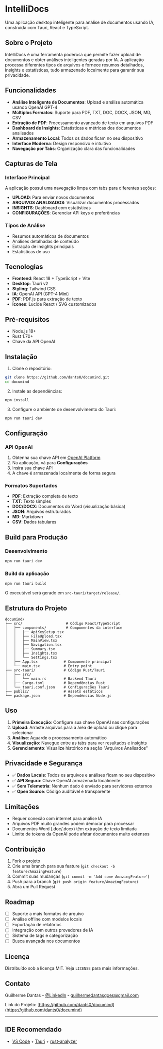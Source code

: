 # IntelliDocs

Uma aplicação desktop inteligente para análise de documentos usando IA, construída com Tauri, React e TypeScript.

## Sobre o Projeto

IntelliDocs é uma ferramenta poderosa que permite fazer upload de documentos e obter análises inteligentes geradas por IA. A aplicação processa diferentes tipos de arquivos e fornece resumos detalhados, insights e estatísticas, tudo armazenado localmente para garantir sua privacidade.

## Funcionalidades

- **Análise Inteligente de Documentos**: Upload e análise automática usando OpenAI GPT-4
- **Múltiplos Formatos**: Suporte para PDF, TXT, DOC, DOCX, JSON, MD, CSV
- **Extração de PDF**: Processamento avançado de texto em arquivos PDF
- **Dashboard de Insights**: Estatísticas e métricas dos documentos analisados
- **Armazenamento Local**: Todos os dados ficam no seu dispositivo
- **Interface Moderna**: Design responsivo e intuitivo
- **Navegação por Tabs**: Organização clara das funcionalidades

## Capturas de Tela

### Interface Principal

A aplicação possui uma navegação limpa com tabs para diferentes seções:

- **UPLOAD**: Para enviar novos documentos
- **ARQUIVOS ANALISADOS**: Visualizar documentos processados
- **INSIGHTS**: Dashboard com estatísticas
- **CONFIGURAÇÕES**: Gerenciar API keys e preferências

### Tipos de Análise

- Resumos automáticos de documentos
- Análises detalhadas de conteúdo
- Extração de insights principais
- Estatísticas de uso

## Tecnologias

- **Frontend**: React 18 + TypeScript + Vite
- **Desktop**: Tauri v2
- **Styling**: Tailwind CSS
- **IA**: OpenAI API (GPT-4 Mini)
- **PDF**: PDF.js para extração de texto
- **Ícones**: Lucide React / SVG customizados

## Pré-requisitos

- Node.js 18+
- Rust 1.70+
- Chave da API OpenAI

## Instalação

1. Clone o repositório:

```bash
git clone https://github.com/dants0/documind.git
cd documind
```

2. Instale as dependências:

```bash
npm install
```

3. Configure o ambiente de desenvolvimento do Tauri:

```bash
npm run tauri dev
```

## Configuração

### API OpenAI

1. Obtenha sua chave API em [OpenAI Platform](https://platform.openai.com/api-keys)
2. Na aplicação, vá para **Configurações**
3. Insira sua chave API
4. A chave é armazenada localmente de forma segura

### Formatos Suportados

- **PDF**: Extração completa de texto
- **TXT**: Texto simples
- **DOC/DOCX**: Documentos do Word (visualização básica)
- **JSON**: Arquivos estruturados
- **MD**: Markdown
- **CSV**: Dados tabulares

## Build para Produção

### Desenvolvimento

```bash
npm run tauri dev
```

### Build da aplicação

```bash
npm run tauri build
```

O executável será gerado em `src-tauri/target/release/`.

## Estrutura do Projeto

```
documind/
├── src/                    # Código React/TypeScript
│   ├── components/         # Componentes da interface
│   │   ├── ApiKeySetup.tsx
│   │   ├── FileUpload.tsx
│   │   ├── MainView.tsx
│   │   ├── Navigation.tsx
│   │   ├── Summary.tsx
│   │   ├── Insights.tsx
│   │   └── Settings.tsx
│   ├── App.tsx            # Componente principal
│   └── main.tsx           # Entry point
├── src-tauri/             # Código Rust/Tauri
│   ├── src/
│   │   └── main.rs        # Backend Tauri
│   ├── Cargo.toml         # Dependências Rust
│   └── tauri.conf.json    # Configurações Tauri
├── public/                # Assets estáticos
└── package.json           # Dependências Node.js
```

## Uso

1. **Primeira Execução**: Configure sua chave OpenAI nas configurações
2. **Upload**: Arraste arquivos para a área de upload ou clique para selecionar
3. **Análise**: Aguarde o processamento automático
4. **Visualização**: Navegue entre as tabs para ver resultados e insights
5. **Gerenciamento**: Visualize histórico na seção "Arquivos Analisados"

## Privacidade e Segurança

- ✅ **Dados Locais**: Todos os arquivos e análises ficam no seu dispositivo
- ✅ **API Segura**: Chave OpenAI armazenada localmente
- ✅ **Sem Telemetria**: Nenhum dado é enviado para servidores externos
- ✅ **Open Source**: Código auditável e transparente

## Limitações

- Requer conexão com internet para análise IA
- Arquivos PDF muito grandes podem demorar para processar
- Documentos Word (.doc/.docx) têm extração de texto limitada
- Limite de tokens da OpenAI pode afetar documentos muito extensos

## Contribuição

1. Fork o projeto
2. Crie uma branch para sua feature (`git checkout -b feature/AmazingFeature`)
3. Commit suas mudanças (`git commit -m 'Add some AmazingFeature'`)
4. Push para a branch (`git push origin feature/AmazingFeature`)
5. Abra um Pull Request

## Roadmap

- [ ] Suporte a mais formatos de arquivo
- [ ] Análise offline com modelos locais
- [ ] Exportação de relatórios
- [ ] Integração com outros provedores de IA
- [ ] Sistema de tags e categorização
- [ ] Busca avançada nos documentos

## Licença

Distribuído sob a licença MIT. Veja `LICENSE` para mais informações.

## Contato

Guilherme Dantas - [@LinkedIn](https://www.linkedin.com/in/guilherme-d-goes) - guilhermedantasgoes@gmail.com

Link do Projeto: [https://github.com/dants0/documind](https://github.com/dants0/documind)

---

## IDE Recomendado

- [VS Code](https://code.visualstudio.com/) + [Tauri](https://marketplace.visualstudio.com/items?itemName=tauri-apps.tauri-vscode) + [rust-analyzer](https://marketplace.visualstudio.com/items?itemName=rust-lang.rust-analyzer)
